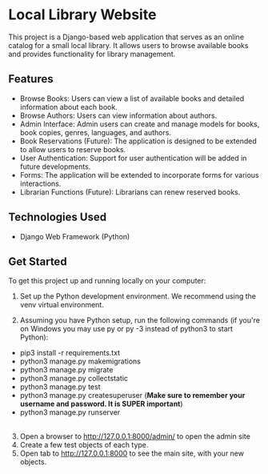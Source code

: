 # Local Library Website

This project is a Django-based web application that serves as an online catalog for a small local library. It allows users to browse available books and provides functionality for library management.

## Features
* Browse Books: Users can view a list of available books and detailed information about each book.
* Browse Authors: Users can view information about authors.
* Admin Interface: Admin users can create and manage models for books, book copies, genres, languages, and authors.
* Book Reservations (Future): The application is designed to be extended to allow users to reserve books.
* User Authentication: Support for user authentication will be added in future developments.
* Forms: The application will be extended to incorporate forms for various interactions.
* Librarian Functions (Future): Librarians can renew reserved books.

## Technologies Used
* Django Web Framework (Python)

## Get Started
To get this project up and running locally on your computer:

1. Set up the Python development environment. We recommend using the venv virtual environment.

2. Assuming you have Python setup, run the following commands (if you're on Windows you may use py or py -3 instead of python3 to start Python):
* pip3 install -r requirements.txt
* python3 manage.py makemigrations
* python3 manage.py migrate
* python3 manage.py collectstatic
* python3 manage.py test 
* python3 manage.py createsuperuser (**Make sure to remember your username and password. It is SUPER important**) 
* python3 manage.py runserver
<br/> <br/>

3. Open a browser to http://127.0.0.1:8000/admin/ to open the admin site
4. Create a few test objects of each type.
5. Open tab to http://127.0.0.1:8000 to see the main site, with your new objects.
